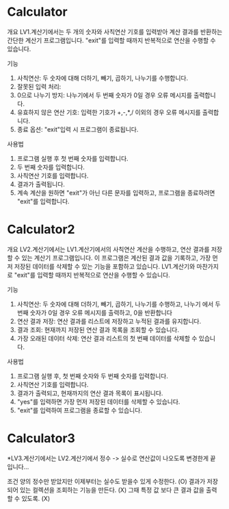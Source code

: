 # Calculator
개요
LV1.계산기에서는 두 개의 숫자와 사칙연산 기호를 입력받아 계산 결과를 반환하는 간단한 계산기 프로그램입니다. "exit"를 입력할 때까지 반복적으로 연산을 수행할 수 있습니다.

기능
1. 사칙연산: 두 숫자에 대해 더하기, 빼기, 곱하기, 나누기를 수행합니다.
2. 잘못된 입력 처리:
3. 0으로 나누기 방지: 나누기에서 두 번째 숫자가 0일 경우 오류 메시지를 출력합니다.
4. 유효하지 않은 연산 기호: 입력한 기호가 +,-,*,/ 이외의 경우 오류 메시지를 출력합니다.
5. 종료 옵션: "exit"입력 시 프로그램이 종료됩니다.

사용법
1. 프로그램 실행 후 첫 번째 숫자를 입력합니다.
2. 두 번째 숫자를 입력합니다.
3. 사칙연산 기호를 입력합니다.
4. 결과가 출력됩니다.
5. 계속 계산을 원하면 "exit"가 아닌 다른 문자를 입력하고, 프로그램을 종료하려면 "exit"를 입력합니다.


# Calculator2
개요
LV2.계산기에서는 LV1.계산기에서의 사칙연산 계산을 수행하고, 연산 결과를 저장할 수 있는 계산기 프로그램입니다. 이 프로그램은 계산된 결과 값을 기록하고, 가장 먼저 저장된 데이터를 삭제할 수 있는 기능을 포함하고 있습니다. LV1.계산기와 마찬가지로 "exit"를 입력할 때까지 반복적으로 연산을 수행할 수 있습니다.

기능
1. 사칙연산: 두 숫자에 대해 더하기, 빼기, 곱하기, 나누기를 수행하고, 나누기 에서 두번째 숫자가 0일 경우 오류 메시지를 출력하고, 0을 반환합니다
2. 연산 결과 저장: 연산 결과를 리스트에 저장하고 누적된 결과를 유지합니다.
3. 결과 조회: 현재까지 저장된 연산 결과 목록을 조회할 수 있습니다.
4. 가장 오래된 데이터 삭제: 연산 결과 리스트의 첫 번째 데이터를 삭제할 수 있습니다.

사용법
1. 프로그램 실행 후, 첫 번째 숫자와 두 번째 숫자를 입력합니다.
2. 사칙연산 기호를 입력합니다.
3. 결과가 출력되고, 현재까지의 연산 결과 목록이 표시됩니다.
4. "yes"를 입력하면 가장 먼저 저장된 데이터를 삭제할 수 있습니다.
5. "exit"를 입력하여 프로그램을 종료할 수 있습니다.


# Calculator3
*LV3.계산기에서는 LV2.계산기에서 정수 -> 실수로 연산값이 나오도록 변경한게 끝 입니다...

조건
양의 정수만 받았지만 이제부터는 실수도 받을수 있게 수정한다. (O)
결과가 저장되어 있는 컬렉션을 조회하는 기능을 만든다. (X)
그때 특정 값 보다 큰 결과 값을 출력 할 수 있도록. (X)
